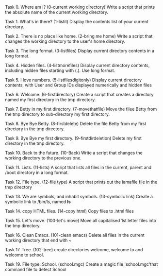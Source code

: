 Task 0. Where am I? (0-current working directory)
Write a script that prints the absolute name of the current working directory.

Task 1. What's in there? (1-listit)
Display the contents list of your current directory.

Task 2. There is no place like home. (2-bring me home)
Write a script that changes the working directory to the user's home directory.

Task 3. The long format. (3-listfiles)
Display current directory contents in a long format.

Task 4. Hidden files. (4-listmorefiles)
Display current directory contents, including hidden files starting with (.). Use long format.

Task 5. I love numbers. (5-listfilesdigitonly)
Display current directory contents, with User and Group IDs displayed numerically and hidden files

Task 6. Welcome. (6-firstdirectory)
Create a script that creates a directory named my first directory in the tmp directory.

Task 7. Betty in my first directory. (7-movethatfile)
Move the filee Betty from the tmp directory to sub-directory my first directory.

Task 8. Bye Bye Betty. (8-firstdelete) 
Delete the file Betty from my first directory in the tmp directory. 

Task 9. Bye Bye my first directory. (9-firstdirdeletion)
Delete my first directory in the tmp directory.

Task 10. Back to the future. (10-Back)
Write a script that changes the working directory to the previous one.

Task 11. Lists. (11-lists)
A script that lists all files in the current, parent and /boot directory in a long format.

Task 12. File type. (12-file type)
A script that prints out the iamafile file in the tmp directory

Task 13. We are symbols, and inhabit symbols. (13-symbolic link)
Create a symbolic link to /bin/ls, named __ls__

Task 14. copy HTML files. (14-copy html)
Copy files to .html files   

Task 15. Let's move. (100-let's move)
Move all capitalised 1st letter files into the tmp directory.

Task 16. Clean Emacs. (101-clean emacs)
Delete all files in the current working directory that end with ~

Task 17. Tree. (102-tree)
create directories welcome, welcome to and welcome to school.

Task 19. File type: School. (school.mgc)
Create a magic file 'school.mgc'that command file to detect School  

